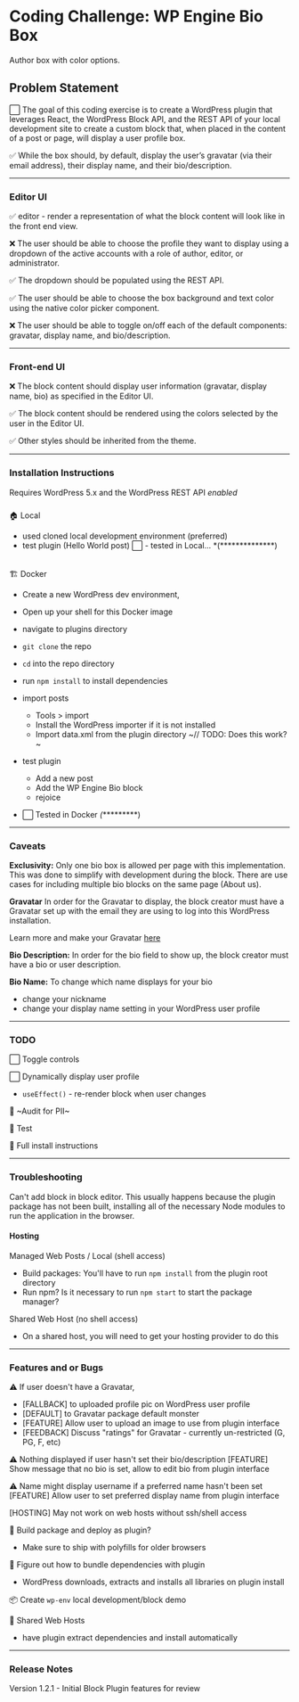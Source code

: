 # Coding Challenge: WP Engine Bio Box
Author box with color options.

## Problem Statement 
⬜️ The goal of this coding exercise is to create a WordPress plugin that leverages React, the WordPress Block API, and the REST API of your local development site to create a custom block that, when placed in the content of a post or page, will display a user profile box.
 
✅ While the box should, by default, display the user’s gravatar (via their email address), their display name, and their bio/description.
 
*****************
### Editor UI

✅ editor - render a representation of what the block content will look like in the front end view.

❌ The user should be able to choose the profile they want to display using a dropdown of the active accounts with a role of author, editor, or administrator. 

✅ The dropdown should be populated using the REST API.

✅ The user should be able to choose the box background and text color using the native color picker component.

❌ The user should be able to toggle on/off each of the default components: gravatar, display name, and bio/description.

************************
### Front-end UI

❌ The block content should display user information (gravatar, display name, bio) as specified in the Editor UI.

✅ The block content  should be rendered using the colors selected by the user in the Editor UI.

✅ Other styles should be inherited from the theme.


************************************
### Installation Instructions
Requires WordPress 5.x and the WordPress REST API *enabled*

#####
🏠 Local 
- used cloned local development environment (preferred)
- test plugin (Hello World post)
⬜️ - tested in Local... *(**************)

######
🏗 Docker 
- Create a new WordPress dev environment, 
- Open up your shell for this Docker image
- navigate to plugins directory
- `git clone` the repo
- `cd` into the repo directory
- run `npm install` to install dependencies
- import posts 
    - Tools > import
    - Install the WordPress importer if it is not installed
    - Import data.xml from the plugin directory ~// TODO: Does this work?~
- test plugin
    - Add a new post
    - Add the WP Engine Bio block
    - rejoice

- ⬜️ Tested in Docker *(**********)

******************************
### Caveats
**Exclusivity:** 
Only one bio box is allowed per page with this implementation.
This was done to simplify with development during the block.
There are use cases for including multiple bio blocks on the same page (About us).

**Gravatar** 
In order for the Gravatar to display, the block creator must have a Gravatar set up with the email they are using to log into this WordPress installation.

Learn more and make your Gravatar [here](http://gravatar.com)

**Bio Description:** 
In order for the bio field to show up, the block creator must have a bio or user description.

**Bio Name:** 
To change which name displays for your bio
- change your nickname 
- change your display name setting in your WordPress user profile

************************************
### TODO 
⬜️ Toggle controls

⬜️ Dynamically display user profile  
- `useEffect()` - re-render block when user changes

🔎 ~Audit for PII~
 

🧪 Test

🧳 Full install instructions


************************************
### Troubleshooting

Can't add block in block editor. This usually happens because the plugin package has not been built, installing all of the necessary Node modules to run the application in the browser.

#### Hosting
Managed Web Posts / Local (shell access)
- Build packages: You'll have to run `npm install` from the plugin root directory 
- Run npm? Is it necessary to run `npm start` to start the package manager?

Shared Web Host (no shell access)
- On a shared host, you will need to get your hosting provider to do this

***************
### Features and or Bugs

⚠️ If user doesn't have a Gravatar,
- [FALLBACK]    to uploaded profile pic on WordPress user profile
- [DEFAULT]     to Gravatar package default monster
- [FEATURE]     Allow user to upload an image to use from plugin interface
- [FEEDBACK]    Discuss "ratings" for Gravatar - currently un-restricted (G, PG, F, etc)

⚠️ Nothing displayed if user hasn't set their bio/description
[FEATURE]     Show message that no bio is set, allow to edit bio from plugin interface

⚠️ Name might display username if a preferred name hasn't been set
[FEATURE]     Allow user to set preferred display name from plugin interface

[HOSTING]     May not work on web hosts without ssh/shell access

🚀 Build package and deploy as plugin?
- Make sure to ship with polyfills for older browsers

🕋 Figure out how to bundle dependencies with plugin
- WordPress downloads, extracts and installs all libraries on plugin install

📦 Create `wp-env` local development/block demo

🕋 Shared Web Hosts 
- have plugin extract dependencies and install automatically

*******
### Release Notes
Version 1.2.1 - Initial Block Plugin features for review